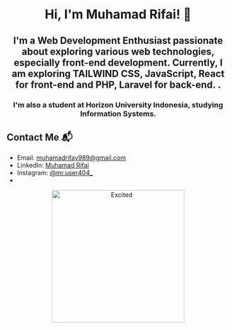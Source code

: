 <h1 align="center">Hi, I'm Muhamad Rifai! 👋</h1>

<h2 align="center"><b>I'm a Web Development Enthusiast</b> passionate about exploring various web technologies, especially <b>front-end development</b>. Currently, I am exploring <b>TAILWIND CSS, JavaScript, React for front-end and PHP, Laravel for back-end. .</b></h2>

<h3 align="center">I'm also a student at <b>Horizon University Indonesia</b>, studying <b>Information Systems</b>.</h3>

## Contact Me 📬
- Email: [muhamadrifay989@gmail.com](mailto:muhamadrifay989@gmail.com)
- LinkedIn: [Muhamad Rifai](https://www.linkedin.com/in/muhamad-rifai-553a212a7)
- Instagram: [@mr.user404_](https://www.instagram.com/mr.user404_?igsh=eTF2djZuNTJmdmd5)
- 
<p align="center">
  <img src="https://media.giphy.com/media/v1.Y2lkPTc5MGI3NjExM29xamZ3cWo2Z210dXF2cTdjbmEyY205cW44cHQ3emc0a3dhaGh3cSZlcD12MV9pbnRlcm5hbF9naWZfYnlfaWQmY3Q9Zw/qgQUggAC3Pfv687qPC/giphy.gif" alt="Excited" width="300">
</p>
